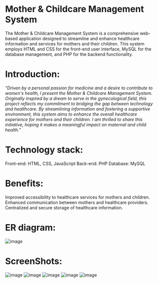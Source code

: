 # Mother & Childcare Management System
The Mother & Childcare Management System is a comprehensive web-based application designed to streamline and enhance healthcare information and services for mothers and their children. This system employs HTML and CSS for the front-end user interface, MySQL for the database management, and PHP for the backend functionality.

# Introduction:
*"Driven by a personal passion for medicine and a desire to contribute to women's health, I present the Mother & Childcare Management System. Originally inspired by a dream to serve in the gynecological field, this project reflects my commitment to bridging the gap between technology and healthcare. By streamlining information and fostering a supportive environment, this system aims to enhance the overall healthcare experience for mothers and their children. I am thrilled to share this initiative, hoping it makes a meaningful impact on maternal and child health."*

# Technology stack:
  Front-end: HTML, CSS, JavaScript
  Back-end: PHP
  Database: MySQL

# Benefits:
  Improved accessibility to healthcare services for mothers and children.
  Enhanced communication between mothers and healthcare providers.
  Centralized and secure storage of healthcare information.

# ER diagram:
  ![image](https://github.com/syedasraa/Mother-Childcare-MS/assets/92538646/4c92fc7d-952c-44ec-b3ab-d2377af785d5)

# ScreenShots:
![image](https://github.com/syedasraa/Mother-Childcare-MS/assets/92538646/22163a8d-7060-48e5-a4ca-adc184bb7403)
![image](https://github.com/syedasraa/Mother-Childcare-MS/assets/92538646/c282010d-db3b-4fc6-a670-53b96a6a1acb)
![image](https://github.com/syedasraa/Mother-Childcare-MS/assets/92538646/667208a2-61da-4f99-bd88-f4f3cdaca006)
![image](https://github.com/syedasraa/Mother-Childcare-MS/assets/92538646/b8bd706e-273a-44ba-9fa5-dc71f3479f91)
![image](https://github.com/syedasraa/Mother-Childcare-MS/assets/92538646/23dbad6f-4828-4ad4-aaf6-c3ab0e451cf8)


